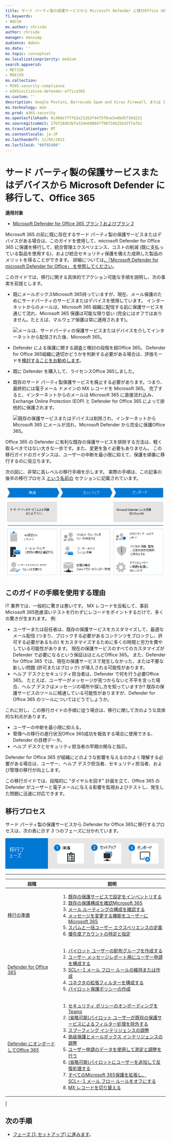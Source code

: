 ```yaml
---
title: サード パーティ製の保護サービスから Microsoft Defender に移行Office 365
f1.keywords:
- NOCSH
ms.author: chrisda
author: chrisda
manager: dansimp
audience: Admin
ms.date: ''
ms.topic: conceptual
ms.localizationpriority: medium
search.appverid:
- MET150
- MOE150
ms.collection:
- M365-security-compliance
- m365initiative-defender-office365
ms.custom: ''
description: Google Postini、Barracuda Spam and Virus Firewall、または Cisco IronPort など、サードパーティの保護サービスまたはデバイスから Microsoft Defender に移行する適切な方法をOffice 365します。
ms.technology: mdo
ms.prod: m365-security
ms.openlocfilehash: 6c48de77ff62e21263f4475f0ce5e0bd5f36d221
ms.sourcegitcommit: 27bf284b3bfe334eb98847798734625bd2ffafb1
ms.translationtype: MT
ms.contentlocale: ja-JP
ms.lasthandoff: 11/05/2021
ms.locfileid: "60792498"
---
```

# <a name="migrate-from-a-third-party-protection-service-or-device-to-microsoft-defender-for-office-365"></a>サード パーティ製の保護サービスまたはデバイスから Microsoft Defender に移行して、Office 365

**適用対象**
- [Microsoft Defender for Office 365 プラン 1 およびプラン 2](defender-for-office-365.md)

Microsoft 365 の前に既に存在するサード パーティ製の保護サービスまたはデバイスがある場合は、このガイドを使用して、microsoft Defender for Office 365 に保護を移行して、統合管理エクスペリエンス、コストの削減 (既に支払っている製品を使用する)、および統合セキュリティ保護を備えた成熟した製品のメリットを得ることができます。 詳細については[、「Microsoft Defender for microsoft Defender for Office」 を参照してください](https://www.microsoft.com/security/business/threat-protection/office-365-defender)。

このガイドでは、移行に関する具体的でアクション可能な手順を説明し、次の事実を前提とします。

- 既にメールボックスMicrosoft 365持っていますが、現在、メール保護のためにサードパーティのサービスまたはデバイスを使用しています。 インターネットからのメールは、Microsoft 365 組織に配信する前に保護サービスを通じて流れ、Microsoft 365 保護は可能な限り低い (完全にはオフではありません。たとえば、マルウェア保護は常に適用されます)。

  ![メールは、サードパーティの保護サービスまたはデバイスを介してインターネットから配信された後、Microsoft 365。](../../media/mdo-migration-before.png)

- Defender による保護に関する調査と検討の段階を超Office 365。 Defender for Office 365組織に適切かどうかを判断する必要がある場合は、評価モードを[検討することをお勧めします](office-365-evaluation.md)。

- 既に Defender を購入して、ライセンスOffice 365しました。

- 既存のサード パーティ製保護サービスを廃止する必要があります。つまり、最終的には電子メール ドメインの MX レコードを Microsoft 365。 完了すると、インターネットからのメールは Microsoft 365 に直接流れ込み、Exchange Online Protection (EOP) と Defender for Office 365 によって排他的に保護されます。

  ![既存の保護サービスまたはデバイスは削除され、インターネットから Microsoft 365 にメールが流れ、Microsoft Defender から完全に保護Office 365。](../../media/mdo-migration-after.png)

Office 365 の Defender に有利な既存の保護サービスを排除する方法は、軽く取るべきではない大きな一歩です。また、変更を急ぐ必要もありません。 この移行ガイドのガイダンスは、ユーザーの中断を最小限に抑えて、保護を順番に移行するのに役立ちます。

次の図に、非常に高レベルの移行手順を示します。 実際の手順は、この記事の後半の移行プロセス [という名前の](#the-migration-process) セクションに記載されています。

![サードパーティの保護ソリューションまたはデバイスから Defender に移行して、Office 365。](../../media/mdo-migration-overview.png)

## <a name="why-use-the-steps-in-this-guide"></a>このガイドの手順を使用する理由

IT 業界では、一般的に驚きは悪いです。 MX レコードを反転して、事前Microsoft 365思慮深いテストを行わずにレコードをポイントするだけで、多くの驚きが生まれます。 例:

- ユーザーまたは前任者は、既存の保護サービスをカスタマイズして、最適なメール配信 (つまり、ブロックする必要があるコンテンツをブロックし、許可する必要があるもの) をカスタマイズするために多くの時間と労力を費やしている可能性があります。 現在の保護サービスのすべてのカスタマイズが Defender で必要になるという保証はほとんどOffice 365。 また、Defender for Office 365 では、現在の保護サービスで発生しなかった、または不要な新しい問題 (許可またはブロック) が導入される可能性があります。
- ヘルプ デスクとセキュリティ担当者は、Defender で何を行う必要Office 365。 たとえば、ユーザーがメッセージが見つからないと不平を言った場合、ヘルプ デスクはメッセージの場所や探し方を知っていますか? 既存の保護サービスのツールに精通している可能性がありますが、Defender for Office 365 のツールについてはどうでしょうか。

これに対し、この移行ガイドの手順に従う場合は、移行に関して次のような具体的な利点があります。

- ユーザーの中断を最小限に抑える。
- 管理への移行の進行状況Office 365成功を報告する場合に使用できる、Defender の目標データ。
- ヘルプ デスクとセキュリティ担当者の早期の関与と指示。

Defender for Office 365 が組織にどのような影響を与えるのかよく理解する必要がある場合は、ユーザー、ヘルプ デスク担当者、セキュリティ担当者、および管理の移行が向上します。

この移行ガイドでは、段階的に "ダイヤルを回す" 計画を立て、Office 365 の Defender がユーザーと電子メールに与える影響を監視およびテストし、発生した問題に迅速に対応できます。

## <a name="the-migration-process"></a>移行プロセス

サード パーティ製の保護サービスから Defender for Office 365に移行するプロセスは、次の表に示す 3 つのフェーズに分かれています。

![Defender に移行するプロセスは、Office 365。](../../media/phase-diagrams/migration-phases.png)

<p>

****

|段階|説明|
|---|---|
|[移行の準備](migrate-to-defender-for-office-365-prepare.md)|<ol><li>[既存の保護サービスで設定をインベントリする](migrate-to-defender-for-office-365-prepare.md#inventory-the-settings-at-your-existing-protection-service)</li><li>[既存の保護構成を確認Microsoft 365](migrate-to-defender-for-office-365-prepare.md#check-your-existing-protection-configuration-in-microsoft-365)</li><li>[メール ルーティングの構成を確認する](migrate-to-defender-for-office-365-prepare.md#check-your-mail-routing-configuration)</li><li>[メッセージを変更する機能をユーザーにMicrosoft 365](migrate-to-defender-for-office-365-prepare.md#move-features-that-modify-messages-into-microsoft-365)</li><li>[スパムと一括ユーザー エクスペリエンスの定義](migrate-to-defender-for-office-365-prepare.md#define-spam-and-bulk-user-experiences)</li><li>[優先度アカウントの特定と指定](migrate-to-defender-for-office-365-prepare.md#identify-and-designate-priority-accounts)</li></ol>|
|[Defender for Office 365](migrate-to-defender-for-office-365-setup.md)|<ol><li>[パイロット ユーザーの配布グループを作成する](migrate-to-defender-for-office-365-setup.md#step-1-create-distribution-groups-for-pilot-users)</li><li>[ユーザー メッセージレポート用にユーザー申請を構成する](migrate-to-defender-for-office-365-setup.md#step-2-configure-user-submission-for-user-message-reporting)</li><li>[SCL=-1 メール フロー ルールの維持または作成](migrate-to-defender-for-office-365-setup.md#step-3-maintain-or-create-the-scl-1-mail-flow-rule)</li><li>[コネクタの拡張フィルターを構成する](migrate-to-defender-for-office-365-setup.md#step-4-configure-enhanced-filtering-for-connectors)</li><li>[パイロット保護ポリシーの作成](migrate-to-defender-for-office-365-setup.md#step-5-create-pilot-protection-policies)</li></ol>|
|[Defender にオンボードしてOffice 365](migrate-to-defender-for-office-365-onboard.md)|<ol><li>[セキュリティ ポリシーのオンボーディングをTeams](migrate-to-defender-for-office-365-onboard.md#step-1-begin-onboarding-security-teams)</li><li>[(省略可能)パイロット ユーザーが既存の保護サービスによるフィルター処理を除外する](migrate-to-defender-for-office-365-onboard.md#step-2-optional-exempt-pilot-users-from-filtering-by-your-existing-protection-service)</li><li>[スプーフィング インテリジェンスの調整](migrate-to-defender-for-office-365-onboard.md#step-3-tune-spoof-intelligence)</li><li>[偽装保護とメールボックス インテリジェンスの調整](migrate-to-defender-for-office-365-onboard.md#step-4-tune-impersonation-protection-and-mailbox-intelligence)</li><li>[ユーザー申請のデータを使用して測定と調整を行う](migrate-to-defender-for-office-365-onboard.md#step-5-use-data-from-user-submissions-to-measure-and-adjust)</li><li>[(省略可能)パイロットにユーザーを追加して反復処理する](migrate-to-defender-for-office-365-onboard.md#step-6-optional-add-more-users-to-your-pilot-and-iterate)</li><li>[すべてのMicrosoft 365保護を拡張し、SCL=-1 メール フロー ルールをオフにする](migrate-to-defender-for-office-365-onboard.md#step-7-extend-microsoft-365-protection-to-all-users-and-turn-off-the-scl-1-mail-flow-rule)</li><li>[MX レコードを切り替える](migrate-to-defender-for-office-365-onboard.md#step-8-switch-your-mx-records)</li></ol>|
|

## <a name="next-step"></a>次の手順

- [フェーズ [1: セットアップ] に進みます](migrate-to-defender-for-office-365-prepare.md)。
